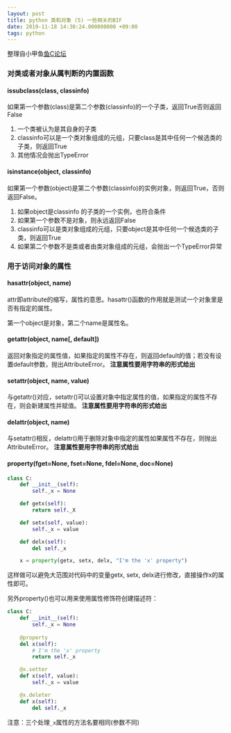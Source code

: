 ```yaml
---
layout: post
title: python 类和对象 (5) 一些相关的BIF
date: 2019-11-18 14:30:24.000000000 +09:00
tags: python
---
```

整理自小甲鱼[鱼C论坛](https://fishc.com.cn/)
### 对类或者对象从属判断的内置函数
#### issubclass(class, classinfo)

如果第一个参数(class)是第二个参数(classinfo)的一个子类，返回True否则返回False

1. 一个类被认为是其自身的子类
2. classinfo可以是一个类对象组成的元组，只要class是其中任何一个候选类的子类，则返回True
3. 其他情况会抛出TypeError

#### isinstance(object, classinfo)

如果第一个参数(object)是第二个参数(classinfo)的实例对象，则返回True，否则返回False。

1. 如果object是classinfo 的子类的一个实例，也符合条件
2. 如果第一个参数不是对象，则永远返回False
3. classinfo可以是类对象组成的元组，只要object是其中任何一个候选类的子类，则返回True
4. 如果第二个参数不是类或者由类对象组成的元组，会抛出一个TypeError异常

### 用于访问对象的属性
#### hasattr(object, name)

attr即attribute的缩写，属性的意思。hasattr()函数的作用就是测试一个对象里是否有指定的属性。

第一个object是对象，第二个name是属性名。

#### getattr(object, name[, default])

返回对象指定的属性值，如果指定的属性不存在，则返回default的值；若没有设置default参数，抛出AttributeError。  **注意属性要用字符串的形式给出**


#### setattr(object, name, value)

与getattr()对应，setattr()可以设置对象中指定属性的值，如果指定的属性不存在，则会新建属性并赋值。 **注意属性要用字符串的形式给出**

#### delattr(object, name)

与setattr()相反，delattr()用于删除对象中指定的属性如果属性不存在，则抛出AttributeError。 **注意属性要用字符串的形式给出**


#### property(fget=None, fset=None, fdel=None, doc=None)

```python
class C:
    def __init__(self):
        self._x = None

    def getx(self):
        return self._X

    def setx(self, value):
        self._x = value

    def delx(self):
        del self._x

    x = property(getx, setx, delx, "I'm the 'x' property")
```

这样做可以避免大范围对代码中的变量getx, setx, delx进行修改，直接操作x的属性即可。

另外property()也可以用来使用属性修饰符创建描述符：

```python
class C:
    def __init__(self):
        self._x = None
    
    @property 
    del x(self):
        # I'm the 'x' property
        return self._x

    @x.setter
    def x(self, value):
        self._x = value

    @x.deleter
    def x(self):
        del self._x
```

注意：三个处理`_x`属性的方法名要相同(参数不同)


